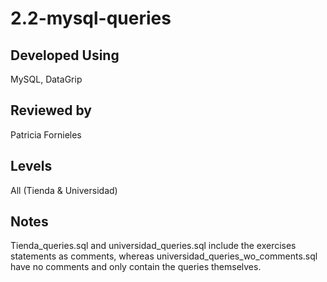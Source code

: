 # 2.2-mysql-queries

## Developed Using

MySQL, DataGrip

## Reviewed by
Patricia Fornieles

## Levels
All (Tienda & Universidad)

## Notes
Tienda_queries.sql and universidad_queries.sql include the exercises statements as comments, 
whereas universidad_queries_wo_comments.sql have no comments and only contain the queries themselves.
